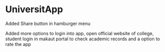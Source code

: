 # UniversitApp

Added Share button in hamburger menu

Added more options to login into app, open official website of college, student login in makaut portal to check academic records and a option to rate the app
 
